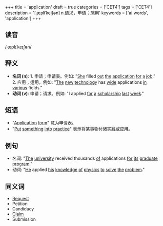 +++
title = 'application'
draft = true
categories = ['CET4']
tags = ['CET4']
description = '[ˌæpliˈkei∫ən] n.请求，申请；施用'
keywords = ['ai words', 'application']
+++

## 读音
/ˌæplɪˈkeɪʃən/

## 释义
- **名词 (n)**: 1. 申请；申请表。例如: "[She](/post/she/) filled [out](/post/out/) [the](/post/the/) [application](/post/application/) [for](/post/for/) [a](/post/a/) [job](/post/job/)." 2. 应用；运用。例如: "[The](/post/the/) [new](/post/new/) [technology](/post/technology/) has [wide](/post/wide/) applications [in](/post/in/) [various](/post/various/) fields."
- **动词 (v)**: 申请；请求。例如: "I applied [for](/post/for/) [a](/post/a/) [scholarship](/post/scholarship/) [last](/post/last/) [week](/post/week/)."

## 短语
- "[Application](/post/application/) [form](/post/form/)" 意为申请表。
- "[Put](/post/put/) [something](/post/something/) [into](/post/into/) [practice](/post/practice/)" 表示将某事物付诸实践或应用。

## 例句
- 名词: "[The](/post/the/) [university](/post/university/) received thousands [of](/post/of/) applications [for](/post/for/) [its](/post/its/) [graduate](/post/graduate/) [program](/post/program/)."
- 动词: "[He](/post/he/) applied [his](/post/his/) [knowledge](/post/knowledge/) [of](/post/of/) [physics](/post/physics/) [to](/post/to/) [solve](/post/solve/) [the](/post/the/) [problem](/post/problem/)."

## 同义词
- [Request](/post/request/)
- Petition
- Candidacy
- [Claim](/post/claim/)
- Submission
